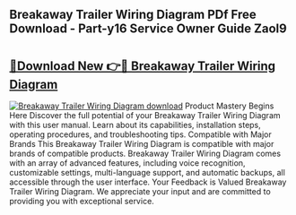 ## Breakaway Trailer Wiring Diagram PDf Free Download - Part-y16 Service Owner Guide Zaol9

# <h2><a href="http://dfi8fx.blite.top/?on=Breakaway+Trailer+Wiring+Diagram">🔗Download New 👉🔴 Breakaway Trailer Wiring Diagram</a></h2>

[![Breakaway Trailer Wiring Diagram download](https://i.imgur.com/lujVjoI.png)](http://dfi8fx.blite.top/?on=Breakaway+Trailer+Wiring+Diagram)
Product Mastery Begins Here Discover the full potential of your Breakaway Trailer Wiring Diagram with this user manual. Learn about its capabilities, installation steps, operating procedures, and troubleshooting tips. Compatible with Major Brands This Breakaway Trailer Wiring Diagram is compatible with major brands of compatible products. Breakaway Trailer Wiring Diagram comes with an array of advanced features, including voice recognition, customizable settings, multi-language support, and automatic backups, all accessible through the user interface. Your Feedback is Valued Breakaway Trailer Wiring Diagram. We appreciate your input and are committed to providing you with exceptional service.
